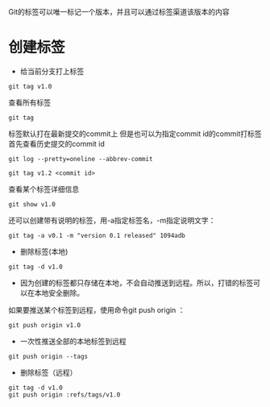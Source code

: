 Git的标签可以唯一标记一个版本，并且可以通过标签渠道该版本的内容
# 创建标签
- 给当前分支打上标签
```
git tag v1.0
```

查看所有标签

```
git tag
```
标签默认打在最新提交的commit上
但是也可以为指定commit id的commit打标签
首先查看历史提交的commit id

```
git log --pretty=oneline --abbrev-commit
```

```
git tag v1.2 <commit id>
```
查看某个标签详细信息

```
git show v1.0
```
还可以创建带有说明的标签，用-a指定标签名，-m指定说明文字：


```
git tag -a v0.1 -m "version 0.1 released" 1094adb
```

- 删除标签(本地)

```
git tag -d v1.0
```
- 因为创建的标签都只存储在本地，不会自动推送到远程。所以，打错的标签可以在本地安全删除。

如果要推送某个标签到远程，使用命令git push origin <tagname>：

```
git push origin v1.0
```
- 一次性推送全部的本地标签到远程

```
git push origin --tags
```
- 删除标签（远程）

```
git tag -d v1.0
git push origin :refs/tags/v1.0
```

